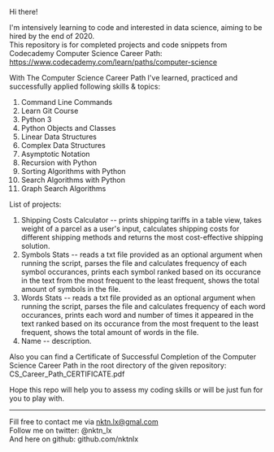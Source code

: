Hi there!


I'm intensively learning to code and interested in data science, aiming to be hired by the end of 2020.  
This repository is for completed projects and code snippets from Codecademy Computer Science Career Path: https://www.codecademy.com/learn/paths/computer-science  

With The Computer Science Career Path I've learned, practiced and successfully applied following skills & topics:  
1. Command Line Commands  
2. Learn Git Course  
3. Python 3  
4. Python Objects and Classes  
5. Linear Data Structures  
6. Complex Data Structures  
7. Asymptotic Notation  
8. Recursion with Python  
9. Sorting Algorithms with Python  
10. Search Algorithms with Python  
11. Graph Search Algorithms  


List of projects:
1. Shipping Costs Calculator -- prints shipping tariffs in a table view, takes weight of a parcel as a user's input, calculates shipping costs for different shipping methods and returns the most cost-effective shipping solution.     
2. Symbols Stats -- reads a txt file provided as an optional argument when running the script, parses the file and calculates frequency of each symbol occurances, prints each symbol ranked based on its occurance in the text from the most frequent to the least frequent, shows the total amount of symbols in the file.  
3. Words Stats -- reads a txt file provided as an optional argument when running the script, parses the file and calculates frequency of each word occurances, prints each word and number of times it appeared in the text ranked based on its occurance from the most frequent to the least frequent, shows the total amount of words in the file.        
4. Name -- description.  

Also you can find a Certificate of Successful Completion of the Computer Science Career Path in the root directory of the given repository: CS_Career_Path_CERTIFICATE.pdf  

Hope this repo will help you to assess my coding skills or will be just fun for you to play with.  



--------------------------------------------
Fill free to contact me via nktn.lx@gmal.com  
Follow me on twitter: @nktn_lx  
And here on github: github.com/nktnlx  